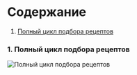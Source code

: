 # Содержание
1. [Полный цикл подбора рецептов](#1)

### 1. Полный цикл подбора рецептов<a name="1"></a>
![Полный цикл подбора рецептов](https://github.com/Dastyronthuyest/PartyAssistant/blob/master/Documentation/Diagramms/Images/Sequence.png)
